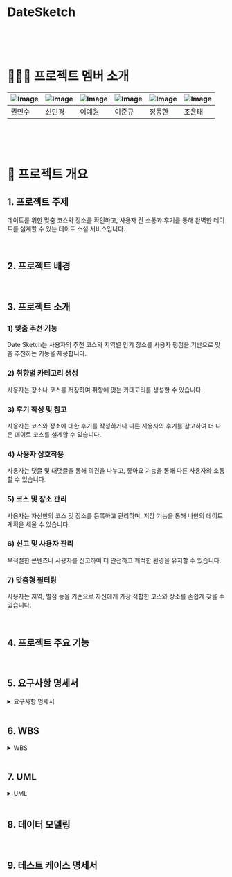 

# DateSketch

<br>
<br>
<br>

# 👩🏻‍💻 프로젝트 멤버 소개
| ![Image](https://github.com/user-attachments/assets/497297ce-3e2b-4c13-9057-b1d9a5729779) | ![Image](https://github.com/user-attachments/assets/497297ce-3e2b-4c13-9057-b1d9a5729779) | ![Image](https://github.com/user-attachments/assets/497297ce-3e2b-4c13-9057-b1d9a5729779) | ![Image](https://github.com/user-attachments/assets/497297ce-3e2b-4c13-9057-b1d9a5729779) | ![Image](https://github.com/user-attachments/assets/497297ce-3e2b-4c13-9057-b1d9a5729779) | ![Image](https://github.com/user-attachments/assets/497297ce-3e2b-4c13-9057-b1d9a5729779)|
|---|---|---|---|---|---|
| 권민수 | 신민경 | 이예원 | 이준규 | 정동한 | 조윤태

<br>
<br>
<br>

# 📑 프로젝트 개요

## 1. 프로젝트 주제

데이트를 위한 맞춤 코스와 장소를 확인하고, 사용자 간 소통과 후기를 통해 완벽한 데이트를 설계할 수 있는 데이트 소셜 서비스입니다.

<br>

## 2. 프로젝트 배경


<br>

## 3. 프로젝트 소개
### 1) 맞춤 추천 기능
Date Sketch는 사용자의 추천 코스와 지역별 인기 장소를 사용자 평점을 기반으로 맞춤 추천하는 기능을 제공합니다.
### 2) 취향별 카테고리 생성
사용자는 장소나 코스를 저장하여 취향에 맞는 카테고리를 생성할 수 있습니다.
### 3) 후기 작성 및 참고
사용자는 코스와 장소에 대한 후기를 작성하거나 다른 사용자의 후기를 참고하여 더 나은 데이트 코스를 설계할 수 있습니다.
### 4) 사용자 상호작용
사용자는 댓글 및 대댓글을 통해 의견을 나누고, 좋아요 기능을 통해 다른 사용자와 소통할 수 있습니다.
### 5) 코스 및 장소 관리
사용자는 자신만의 코스 및 장소를 등록하고 관리하며, 저장 기능을 통해 나만의 데이트 계획을 세울 수 있습니다.
### 6) 신고 및 사용자 관리
부적절한 콘텐츠나 사용자를 신고하여 더 안전하고 쾌적한 환경을 유지할 수 있습니다.
### 7) 맞춤형 필터링
사용자는 지역, 별점 등을 기준으로 자신에게 가장 적합한 코스와 장소를 손쉽게 찾을 수 있습니다.


<br>

## 4. 프로젝트 주요 기능

<br>

## 5. 요구사항 명세서

<details>
<summary>요구사항 명세서</summary>
<div markdown="1">

<img width="1287" alt="Image" src="https://github.com/user-attachments/assets/7be16ae2-d0cf-4b43-bbd7-0b4a94eb7d66" />
<img width="1375" alt="Image" src="https://github.com/user-attachments/assets/e3c3adf0-118a-40be-b272-1bff5c3f7852" />

</div>
</details>

<br>

## 6. WBS

<details>
<summary>WBS</summary>
<div markdown="1">
  
<img width="1363" alt="Image" src="https://github.com/user-attachments/assets/29a88b04-4223-4964-9b1a-371ea8ff0bc9" />

</div>
</details>

<br>

## 7. UML

<details>
<summary>UML</summary>
<div markdown="1">
  
<img width="858" alt="Image" src="https://github.com/user-attachments/assets/ad182a24-6933-4448-867a-1c1aec0c9ef9" />

</div>
</details>

<br>

## 8. 데이터 모델링


<br>

## 9. 테스트 케이스 명세서


<br>








